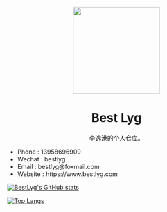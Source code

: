 <p align="center">
  <a href="https://www.bestlyg.com">
    <img width="200" src="https://www.bestlyg.com/static/logo.png">
  </a>
</p>

<h1 align="center">Best Lyg</h1>

<div align="center">

李逸港的个人仓库。

</div>

<ul >
    <li>
        <span style="width: 100px;">Phone    :</span>
        <span>13958696909</span>
    </li>
    <li>
        <span style="width: 100px;">Wechat   :</span>
        <span>bestlyg</span>
    </li>
    <li>
        <span style="width: 100px;">Email    :</span>
        <span>bestlyg@foxmail.com</span>
    </li>
    <li>
        <span style="width: 100px;">Website  :</span>
        <span>https://www.bestlyg.com</span>
    </li>
</ul>

[![BestLyg's GitHub stats](https://github-readme-stats.vercel.app/api?username=bestlyg)](https://github.com/bestlyg/bestlyg)

[![Top Langs](https://github-readme-stats.vercel.app/api/top-langs/?username=bestlyg)](https://github.com/bestlyg/bestlyg)
